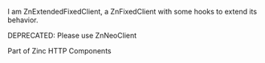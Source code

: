 I am ZnExtendedFixedClient, a ZnFixedClient with some hooks to extend its behavior.

DEPRECATED: Please use ZnNeoClient

Part of Zinc HTTP Components